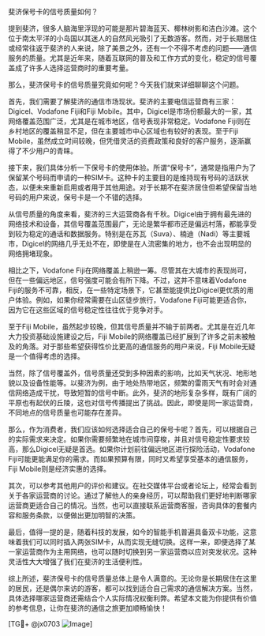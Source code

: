 斐济保号卡的信号质量如何？

提到斐济，很多人脑海里浮现的可能是那片碧海蓝天、椰林树影和洁白沙滩。这个位于南太平洋的小岛国以其迷人的自然风光吸引了无数游客。然而，对于长期居住或经常往返于斐济的人来说，除了美景之外，还有一个不得不考虑的问题——通信服务的质量。尤其是近年来，随着互联网的普及和工作方式的变化，稳定的信号覆盖成了许多人选择运营商时的重要考量。

那么，斐济保号卡的信号质量究竟如何呢？今天我们就来详细聊聊这个问题。

首先，我们需要了解斐济的通信市场现状。斐济的主要电信运营商有三家：Digicel、Vodafone Fiji和Fiji Mobile。其中，Digicel是市场份额最大的一家，其网络覆盖范围广泛，尤其是在城市地区，信号表现非常稳定。Vodafone Fiji则在乡村地区的覆盖稍显不足，但在主要城市中心区域也有较好的表现。至于Fiji Mobile，虽然成立时间较晚，但凭借灵活的资费政策和良好的客户服务，逐渐赢得了不少用户的青睐。

接下来，我们具体分析一下保号卡的使用体验。所谓“保号卡”，通常是指用户为了保留某个号码而申请的一种SIM卡。这种卡的主要目的是维持现有号码的活跃状态，以便未来重新启用或者用于其他用途。对于长期不在斐济居住但希望保留当地号码的用户来说，保号卡是一个不错的选择。

从信号质量的角度来看，斐济的三大运营商各有千秋。Digicel由于拥有最先进的网络技术和设备，其信号覆盖范围最广，无论是繁华都市还是偏远村落，都能享受到较为稳定的通话和数据服务。特别是在苏瓦（Suva）、楠迪（Nadi）等主要城市，Digicel的网络几乎无处不在，即使是在人流密集的地方，也不会出现明显的网络拥堵现象。

相比之下，Vodafone Fiji在网络覆盖上稍逊一筹。尽管其在大城市的表现尚可，但在一些偏远地区，信号强度可能会有所下降。不过，这并不意味着Vodafone Fiji的服务不可靠，相反，在一些特定场景下，它甚至能提供比Digicel更优质的用户体验。例如，如果你经常需要在山区徒步旅行，Vodafone Fiji可能更适合你，因为它在这些区域的信号稳定性往往优于竞争对手。

至于Fiji Mobile，虽然起步较晚，但其信号质量并不输于前两者。尤其是在近几年大力投资基础设施建设之后，Fiji Mobile的网络覆盖已经扩展到了许多之前未被触及的角落。对于那些希望获得性价比更高的通信服务的用户来说，Fiji Mobile无疑是一个值得考虑的选择。

当然，除了信号覆盖外，信号质量还受到多种因素的影响，比如天气状况、地形地貌以及设备性能等。以斐济为例，由于地处热带地区，频繁的雷雨天气有时会对通信网络造成干扰，导致短暂的信号中断。此外，斐济的地形复杂多样，既有广阔的平原也有起伏的丘陵，这也对信号传播提出了挑战。因此，即使是同一家运营商，不同地点的信号质量也可能存在差异。

那么，作为消费者，我们应该如何选择适合自己的保号卡呢？首先，可以根据自己的实际需求来决定。如果你需要频繁地在城市间穿梭，并且对信号稳定性要求较高，那么Digicel无疑是首选。如果你计划前往偏远地区进行探险活动，Vodafone Fiji可能更能满足你的需求。而如果预算有限，同时又希望享受基本的通信服务，Fiji Mobile则是经济实惠的选择。

其次，可以参考其他用户的评价和建议。在社交媒体平台或者论坛上，经常会看到关于各家运营商的讨论。通过了解他人的亲身经历，可以帮助我们更好地判断哪家运营商更适合自己的情况。当然，也可以直接联系运营商客服，咨询具体的套餐内容和服务条款，以便做出更加明智的决策。

最后，值得一提的是，随着科技的发展，如今的智能手机普遍具备双卡功能，这意味着我们可以同时插入两张SIM卡，从而实现无缝切换。这样一来，即便选择了某一家运营商作为主用网络，也可以随时切换到另一家运营商以应对突发状况。这种灵活性大大增强了我们在斐济的生活便利性。

综上所述，斐济保号卡的信号质量总体上是令人满意的。无论你是长期居住在这里的居民，还是偶尔来访的游客，都可以找到适合自己需求的通信解决方案。当然，具体选择哪家运营商还需结合个人实际情况权衡利弊。希望本文能为你提供有价值的参考信息，让你在斐济的通信之旅更加顺畅愉快！

[TG💪+ @jx0703 ![Image](https://github.com/user-attachments/assets/dbca1d08-cadb-493c-b0ec-ad6f7a83f270)]